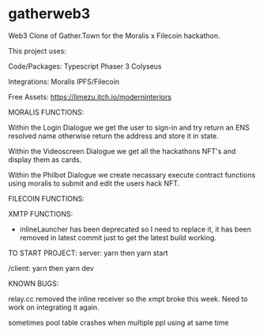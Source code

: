 # gatherweb3

Web3 Clone of Gather.Town for the Moralis x Filecoin hackathon. 

This project uses: 

Code/Packages: 
Typescript
Phaser 3 
Colyseus

Integrations: 
Moralis
IPFS/Filecoin 

Free Assets: 
https://limezu.itch.io/moderninteriors

MORALIS FUNCTIONS: 

Within the Login Dialogue we get the user to sign-in and try return an ENS resolved name otherwise return the address and store it in state. 

Within the Videoscreen Dialogue we get all the hackathons NFT's and display them as cards. 

Within the Philbot Dialogue we create necassary execute contract functions using moralis to submit and edit the users hack NFT.

FILECOIN FUNCTIONS: 

XMTP FUNCTIONS: 
- inlineLauncher has been deprecated so I need to replace it, it has been removed in latest commit just to get the latest build working. 





TO START PROJECT: 
server: 
yarn then yarn start

/client: 
yarn then yarn dev

KNOWN BUGS: 

relay.cc removed the inline receiver so the xmpt broke this week.  Need to work on integrating it again. 

sometimes pool table crashes when multiple ppl using at same time 

